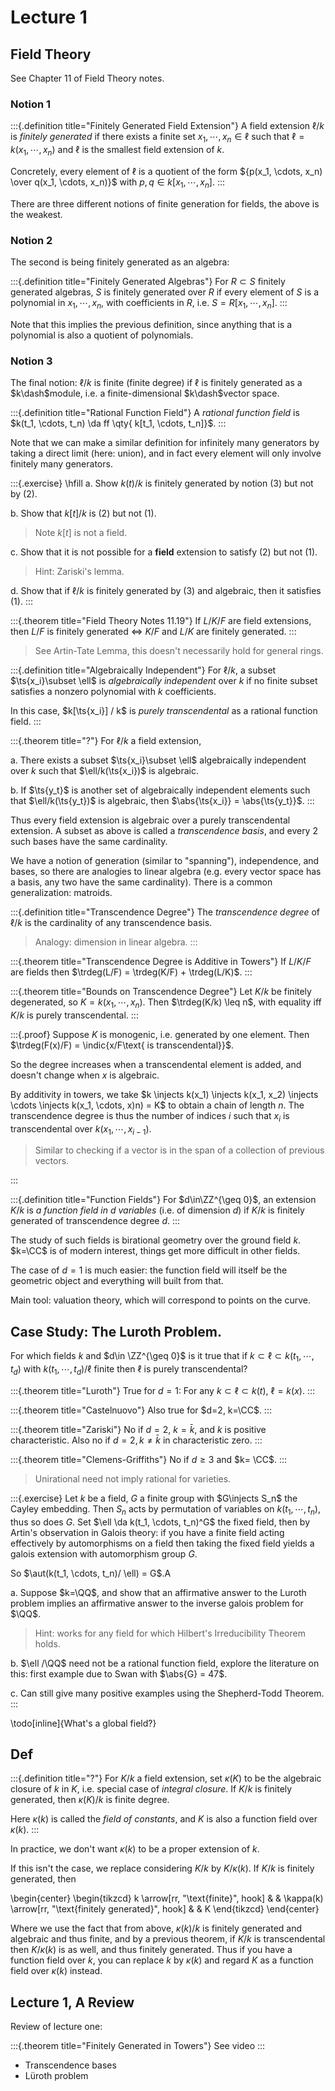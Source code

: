 # Lecture 1

## Field Theory

See Chapter 11 of Field Theory notes.

### Notion 1

:::{.definition title="Finitely Generated Field Extension"}
A field extension $\ell/k$ is *finitely generated* if there exists a finite set $x_1, \cdots, x_n \in \ell$ such that $\ell = k(x_1, \cdots, x_n)$ and $\ell$ is the smallest field extension of $k$.

Concretely, every element of $\ell$ is a quotient of the form ${p(x_1, \cdots, x_n) \over q(x_1, \cdots, x_n)}$ with $p, q\in k[x_1, \cdots, x_n]$.
:::

There are three different notions of finite generation for fields, the above is the weakest.

### Notion 2

The second is being finitely generated as an algebra:

:::{.definition title="Finitely Generated Algebras"}
For $R\subset S$ finitely generated algebras, $S$ is finitely generated over $R$ if every element of $S$ is a polynomial in $x_1, \cdots, x_n$, with coefficients in $R$, i.e. $S = R[x_1, \cdots, x_n]$.
:::

Note that this implies the previous definition, since anything that is a polynomial is also a quotient of polynomials.

### Notion 3

The final notion: $\ell/k$ is finite (finite degree) if $\ell$ is finitely generated as a $k\dash$module, i.e. a finite-dimensional $k\dash$vector space.


:::{.definition title="Rational Function Field"}
A *rational function field* is $k(t_1, \cdots, t_n) \da ff \qty{ k[t_1, \cdots, t_n]}$.
:::

Note that we can make a similar definition for infinitely many generators by taking a direct limit (here: union), and in fact every element will only involve finitely many generators.

:::{.exercise}
\hfill
a. Show $k(t) / k$ is finitely generated by notion (3) but not by (2).

b. Show that $k[t]/k$ is (2) but not (1).

  > Note $k[t]$ is not a field.

c. Show that it is not possible for a **field** extension to satisfy (2) but not (1).
  
  > Hint: Zariski's lemma.

d. Show that if $\ell/k$ is finitely generated by (3) and algebraic, then it satisfies (1).
:::


:::{.theorem title="Field Theory Notes 11.19"}
If $L/K/F$ are field extensions, then $L/F$ is finitely generated $\iff$ $K/F$ and $L/K$ are finitely generated.
:::

> See Artin-Tate Lemma, this doesn't necessarily hold for general rings.

:::{.definition title="Algebraically Independent"}
For $\ell/k$, a subset $\ts{x_i}\subset \ell$ is *algebraically independent* over $k$ if no finite subset satisfies a nonzero polynomial with $k$ coefficients.

In this case, $k[\ts{x_i}] / k$ is *purely transcendental* as a rational function field.
:::

:::{.theorem title="?"}
For $\ell/k$ a field extension,

a. There exists a subset $\ts{x_i}\subset \ell$ algebraically independent over $k$ such that $\ell/k(\ts{x_i})$ is algebraic. 

b. If $\ts{y_t}$ is another set of algebraically independent elements such that $\ell/k(\ts{y_t})$ is algebraic, then $\abs{\ts{x_i}} = \abs{\ts{y_t}}$.
:::

Thus every field extension is algebraic over a purely transcendental extension.
A subset as above is called a *transcendence basis*, and every 2 such bases have the same cardinality.

We have a notion of generation (similar to "spanning"), independence, and bases, so there are analogies to linear algebra (e.g. every vector space has a basis, any two have the same cardinality).
There is a common generalization: matroids.

:::{.definition title="Transcendence Degree"}
The *transcendence degree* of $\ell/k$ is the cardinality of any transcendence basis.

> Analogy: dimension in linear algebra.
:::

:::{.theorem title="Transcendence Degree is Additive in Towers"}
If $L/K/F$ are fields then $\trdeg(L/F) = \trdeg(K/F) + \trdeg(L/K)$.
:::

:::{.theorem title="Bounds on Transcendence Degree"}
Let $K/k$ be finitely degenerated, so $K = k(x_1, \cdots, x_n)$.
Then $\trdeg(K/k) \leq n$, with equality iff $K/k$ is purely transcendental.
:::

:::{.proof}
Suppose $K$ is monogenic, i.e. generated by one element. Then $\trdeg(F(x)/F) = \indic{x/F\text{ is transcendental}}$.

So the degree increases when a transcendental element is added, and doesn't change when $x$ is algebraic.

By additivity in towers, we take $k \injects k(x_1) \injects k(x_1, x_2) \injects \cdots \injects k(x_1, \cdots, x)n) = K$ to obtain a chain of length $n$. 
The transcendence degree is thus the number of indices $i$ such that $x_i$ is transcendental over $k(x_1, \cdots, x_{i-1})$.

> Similar to checking if a vector is in the span of a collection of previous vectors.

:::

:::{.definition title="Function Fields"}
For $d\in\ZZ^{\geq 0}$, an extension $K/k$ is *a function field in $d$ variables* (i.e. of dimension $d$) if $K/k$ is finitely generated of transcendence degree $d$.
:::

The study of such fields is birational geometry over the ground field $k$.
$k=\CC$ is of modern interest, things get more difficult in other fields.

The case of $d=1$ is much easier: the function field will itself be the geometric object and everything will built from that.

Main tool: valuation theory, which will correspond to points on the curve.

## Case Study: The Luroth Problem.

For which fields $k$ and $d\in \ZZ^{\geq 0}$ is it true that if $k \subset \ell \subset k(t_1, \cdots, t_d)$ with $k(t_1 ,\cdots, t_d)/\ell$ finite then $\ell$ is purely transcendental?


:::{.theorem title="Luroth"}
True for $d=1$: For any $k\subset \ell \subset k(t)$, $\ell = k(x)$.
:::

:::{.theorem title="Castelnuovo"}
Also true for $d=2, k=\CC$.
:::

:::{.theorem title="Zariski"}
No if $d= 2$, $k=\bar k$, and $k$ is positive characteristic.
Also no if $d=2, k\neq \bar k$ in characteristic zero.
:::

:::{.theorem title="Clemens-Griffiths"}
No if $d\geq 3$ and $k= \CC$.
:::

> Unirational need not imply rational for varieties.

:::{.exercise}
Let $k$ be a field, $G$ a finite group with $G\injects S_n$ the Cayley embedding.
Then $S_n$ acts by permutation of variables on $k(t_1, \cdots, t_n)$, thus so does $G$.
Set $\ell \da k(t_1, \cdots, t_n)^G$ the fixed field, then by Artin's observation in Galois theory: if you have a finite field acting effectively by automorphisms on a field then taking the fixed field yields a galois extension with automorphism group $G$.

So $\aut(k(t_1, \cdots, t_n)/ \ell) = G$.A

a. Suppose $k=\QQ$, and show that an affirmative answer to the Luroth problem implies an affirmative answer to the inverse galois problem for $\QQ$.

  > Hint: works for any field for which Hilbert's Irreducibility Theorem holds.

b. $\ell /\QQ$ need not be a rational function field, explore the literature on this: first example due to Swan with $\abs{G} = 47$.

c. Can still give many positive examples using the Shepherd-Todd Theorem.
:::

\todo[inline]{What's a global field?}

## Def

:::{.definition title="?"}
For $K/k$ a field extension, set $\kappa(K)$ to be the algebraic closure of $k$ in $K$, i.e. special case of *integral closure*.
If $K/k$ is finitely generated, then $\kappa(K)/k$ is finite degree.

Here $\kappa(k)$ is called the *field of constants*, and $K$ is also a function field over $\kappa(k)$.
:::

In practice, we don't want $\kappa(k)$ to be a proper extension of $k$. 

If this isn't the case, we replace considering $K/k$ by $K/\kappa(k)$.
If $K/k$ is finitely generated, then

\begin{center}
\begin{tikzcd}
k \arrow[rr, "\text{finite}", hook] &  & \kappa(k) \arrow[rr, "\text{finitely generated}", hook] &  & K
\end{tikzcd}
\end{center}

Where we use the fact that from above, $\kappa(k)/k$ is finitely generated and algebraic and thus finite, and by a previous theorem, if $K/k$ is transcendental then $K/\kappa(k)$ is as well, and thus finitely generated.
Thus if you have a function field over $k$, you can replace $k$ by $\kappa(k)$ and regard $K$ as a function field over $\kappa(k)$ instead.





## Lecture 1, A Review

Review of lecture one:

:::{.theorem title="Finitely Generated in Towers"}
See video
:::

- Transcendence bases
- Lüroth problem














